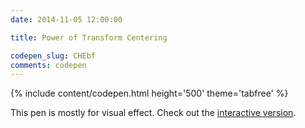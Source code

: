 ```yaml
---
date: 2014-11-05 12:00:00

title: Power of Transform Centering

codepen_slug: CHEbf
comments: codepen
---
```



{% include content/codepen.html height='500' theme='tabfree' %}

This pen is mostly for visual effect. Check out the [interactive version](/pen/transform-centering-interactive/).
